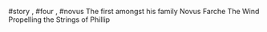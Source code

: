 #story , #four , #novus 
The first amongst his family Novus Farche The Wind Propelling the Strings of Phillip